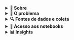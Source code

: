 <details>
<summary><strong>📍 Sobre</strong></summary>

O **Echo Music** é um projeto de análise de dados para antecipação de riscos em eventos públicos de grande porte. Utiliza dados sintéticos inspirados em fontes reais para detectar padrões associados a tumultos, crimes e situações de emergência. A proposta é contribuir com estratégias de prevenção em eventos como shows, festivais e grandes manifestações, por meio da análise de dados em tempo real.

</details>

<details>
<summary><strong>🚨 O problema</strong></summary>

Eventos públicos enfrentam desafios de segurança complexos, especialmente em grandes centros urbanos. Respostas tradicionais tendem a ser reativas. O Echo Music busca transformar esse cenário com soluções analíticas baseadas em dados, promovendo antecipação e monitoramento dinâmico.

</details>

<details>
<summary><strong>🔍 Fontes de dados e coleta</strong></summary>

Este projeto utiliza dados sintéticos simulando múltiplas fontes reais, incluindo:

- Redes sociais (Twitter, Facebook, Instagram)
- Câmeras públicas (CCTV, vídeos em tempo real)
- Transporte público (dados GTFS, mobilidade urbana)
- Dados meteorológicos (temperatura, chuva, vento)
- Histórico de crimes e ocorrências policiais
- Sensores urbanos (movimentação, ruído, luminosidade)
- Mapas geográficos e posicionamento por GPS

</details>

<details>
<summary><strong>📓 Acesso aos notebooks</strong></summary>

Os notebooks estão disponíveis na pasta `Notebooks Echo Music/`, e cobrem desde o pré-processamento até análises de sentimento e detecção de anomalias:

- `pre_processamento_dados.ipynb`
- `analise_sentimentos.ipynb`
- `detecção_anomalias.ipynb`
- `clustering_multidoes.ipynb`
- e outros

Para executar localmente:

```bash
git clone https://github.com/seu-usuario/echo-music.git
cd echo-music

python -m venv venv
source venv/bin/activate  # Linux/macOS
venv\Scripts\activate  # Windows

pip install -r requirements.txt
```

Abra os notebooks com Jupyter Lab ou Notebook:

```bash
jupyter lab
```

</details>

<details>
<summary><strong>📊 Insights</strong></summary>

<details>
<summary><strong>1. Redes sociais</strong></summary>

![Insight redes sociais](Visualizações/relatorio_redes_sociais.png)

**Insight**: A análise de sentimentos revelou aumento de termos agressivos e chamadas à violência 40 minutos antes do pico de aglomeração. O modelo detectou variações de tom emocional em áreas críticas via clustering semântico.

</details>

<details>
<summary><strong>2. Câmeras públicas</strong></summary>

![Insight câmeras públicas](Visualizações/relatorio_cameras.png)

**Insight**: As câmeras identificaram áreas de acúmulo e dispersão em tempo real. Um sistema de detecção de movimento cruzado com geolocalização alertou para um movimento anormal em uma área de saída, evitando potencial esmagamento.

</details>

<details>
<summary><strong>3. Transporte público</strong></summary>

![Insight transporte público](Visualizações/relatorio_transporte.png)

**Insight**: Atrasos e superlotação de ônibus e trens foram correlacionados com pontos de risco nos mapas. Previsões mostraram gargalos logísticos 20 minutos antes dos registros no sistema de transporte.

</details>

<details>
<summary><strong>4. Meteorologia</strong></summary>

![Insight meteorologia](Visualizações/relatorio_meteorologia.png)

**Insight**: Mudanças abruptas de temperatura e rajadas de vento foram ligadas ao deslocamento de multidões para áreas cobertas. A integração com previsão em tempo real gerou alertas preventivos.

</details>

<details>
<summary><strong>5. Histórico de crimes</strong></summary>

![Insight histórico de crimes](Visualizações/relatorio_ocorrencias.png)

**Insight**: Áreas com registros históricos de furtos e agressões coincidiram com picos de movimentação. Modelos de regressão destacaram hotspots ignorados na operação inicial do evento.

</details>

<details>
<summary><strong>6. Sensores urbanos</strong></summary>

![Insight sensores urbanos](Visualizações/relatorio_sensores.png)

**Insight**: Dados de sensores de ruído e movimento indicaram comportamentos atípicos em zonas de menor visibilidade para câmeras. A integração com clusters de tweets elevou a confiança de detecção.

</details>

<details>
<summary><strong>7. Mapas e localização</strong></summary>

![Insight mapas e localização](Visualizações/relatorio_mapas.png)

**Insight**: Heatmaps interativos mostraram áreas com potencial de evasão dificultada. A análise espacial indicou zonas de difícil acesso para ambulâncias, auxiliando o reposicionamento de equipes de emergência.

</details>

</details>
